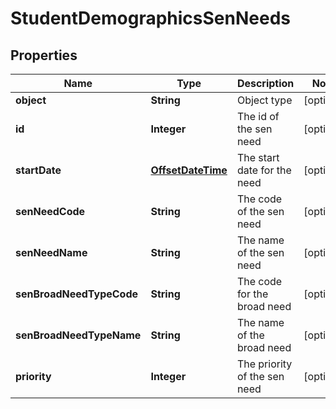 
# StudentDemographicsSenNeeds

## Properties
Name | Type | Description | Notes
------------ | ------------- | ------------- | -------------
**object** | **String** | Object type |  [optional]
**id** | **Integer** | The id of the sen need |  [optional]
**startDate** | [**OffsetDateTime**](OffsetDateTime.md) | The start date for the need |  [optional]
**senNeedCode** | **String** | The code of the sen need |  [optional]
**senNeedName** | **String** | The name of the sen need |  [optional]
**senBroadNeedTypeCode** | **String** | The code for the broad need |  [optional]
**senBroadNeedTypeName** | **String** | The name of the broad need |  [optional]
**priority** | **Integer** | The priority of the sen need |  [optional]



